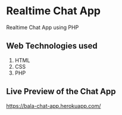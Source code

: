 # Realtime Chat App

Realtime Chat App using PHP

## Web Technologies used

1. HTML
2. CSS
3. PHP

## Live Preview of the Chat App

https://bala-chat-app.herokuapp.com/